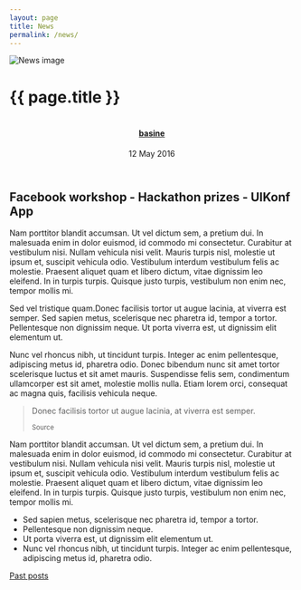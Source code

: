 ```yaml
---
layout: page
title: News
permalink: /news/
---
```


<div class="headerimage small uk-position-relative" style="background-image: url({{ site.baseurl }}/static/images/news_image.jpg);" data-uk-parallax="{bg: '-50'}">
  <img class="uk-invisible" src="{{ site.baseurl }}/static/images/news_image.jpg" alt="News image">
   <div class="uk-position-cover uk-flex uk-flex-center uk-flex-middle uk-flex-column">
   </div>
</div>

<div class="backshape">
	<div class="wrapper">
		<div class="uk-container uk-container-center">
			<div class="uk-grid">
				<div class="uk-width-1-1">
					<h1 class="brand-color uk-text-center">{{ page.title }}</h1>
				</div>
			</div>
		</div>
	</div>
</div>

<div class="straight">
	<div class="wrapper">
		<div class="uk-container uk-container-center">
			<div class="uk-grid">
				<div class="uk-width-medium-8-10 uk-container-center">
					<article class="author-post uk-comment">
					    <header class="uk-comment-header">
					        <img class="uk-comment-avatar" src="" alt="">
					        <h4 class="uk-comment-title"><a href="#">basine</a></h4>
					        <div class="uk-comment-meta">12 May 2016</div>
					    </header>
					</article>
				</div>
				<div class="uk-width-medium-8-10 uk-container-center">
					<article class="uk-article">
    				<h2 class="uk-article-title brand-color">Facebook workshop - Hackathon prizes - UIKonf App</h2>
    				<p>Nam porttitor blandit accumsan. Ut vel dictum sem, a pretium dui. In malesuada enim in dolor euismod, id commodo mi consectetur. Curabitur at vestibulum nisi. Nullam vehicula nisi velit. Mauris turpis nisl, molestie ut ipsum et, suscipit vehicula odio. Vestibulum interdum vestibulum felis ac molestie. Praesent aliquet quam et libero dictum, vitae dignissim leo eleifend. In in turpis turpis. Quisque justo turpis, vestibulum non enim nec, tempor mollis mi. </p>
						<p>Sed vel tristique quam.Donec facilisis tortor ut augue lacinia, at viverra est semper. Sed sapien metus, scelerisque nec pharetra id, tempor a tortor. Pellentesque non dignissim neque. Ut porta viverra est, ut dignissim elit elementum ut. </p>
						<p>Nunc vel rhoncus nibh, ut tincidunt turpis. Integer ac enim pellentesque, adipiscing metus id, pharetra odio. Donec bibendum nunc sit amet tortor scelerisque luctus et sit amet mauris. Suspendisse felis sem, condimentum ullamcorper est sit amet, molestie mollis nulla. Etiam lorem orci, consequat ac magna quis, facilisis vehicula neque.</p>
						<blockquote>
					    <p>Donec facilisis tortor ut augue lacinia, at viverra est semper.</p>
					    <small>Source</small>
						</blockquote>
						<p>Nam porttitor blandit accumsan. Ut vel dictum sem, a pretium dui. In malesuada enim in dolor euismod, id commodo mi consectetur. Curabitur at vestibulum nisi. Nullam vehicula nisi velit. Mauris turpis nisl, molestie ut ipsum et, suscipit vehicula odio. Vestibulum interdum vestibulum felis ac molestie. Praesent aliquet quam et libero dictum, vitae dignissim leo eleifend. In in turpis turpis. Quisque justo turpis, vestibulum non enim nec, tempor mollis mi. </p>
						<ul>
							<li>Sed sapien metus, scelerisque nec pharetra id, tempor a tortor. </li>
							<li>Pellentesque non dignissim neque. </li>
							<li>Ut porta viverra est, ut dignissim elit elementum ut. </li>
							<li>Nunc vel rhoncus nibh, ut tincidunt turpis. Integer ac enim pellentesque, adipiscing metus id, pharetra odio. </li>
						</ul>
    			</article>
    			<div class="social-sharing">
    			</div>
    			<div class="uk-text-right uk-margin-large-top">
    				<a href="#">Past posts</a>
    			</div>
				</div>
			</div>
		</div>
	</div>
</div>